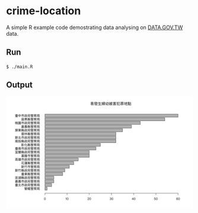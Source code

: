 # crime-location

A simple R example code demostrating data analysing on [DATA.GOV.TW](http://data.gov.tw/) data.

## Run

```
$ ./main.R
```

## Output

![](output.jpg)
